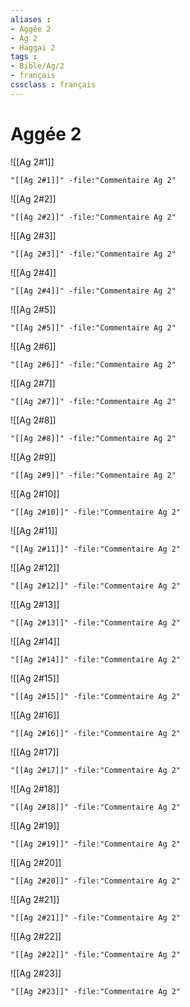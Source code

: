 ```yaml
---
aliases : 
- Aggée 2
- Ag 2
- Haggai 2
tags : 
- Bible/Ag/2
- français
cssclass : français
---
```


# Aggée 2

![[Ag 2#1]]

```query
"[[Ag 2#1]]" -file:"Commentaire Ag 2"
```

![[Ag 2#2]]

```query
"[[Ag 2#2]]" -file:"Commentaire Ag 2"
```

![[Ag 2#3]]

```query
"[[Ag 2#3]]" -file:"Commentaire Ag 2"
```

![[Ag 2#4]]

```query
"[[Ag 2#4]]" -file:"Commentaire Ag 2"
```

![[Ag 2#5]]

```query
"[[Ag 2#5]]" -file:"Commentaire Ag 2"
```

![[Ag 2#6]]

```query
"[[Ag 2#6]]" -file:"Commentaire Ag 2"
```

![[Ag 2#7]]

```query
"[[Ag 2#7]]" -file:"Commentaire Ag 2"
```

![[Ag 2#8]]

```query
"[[Ag 2#8]]" -file:"Commentaire Ag 2"
```

![[Ag 2#9]]

```query
"[[Ag 2#9]]" -file:"Commentaire Ag 2"
```

![[Ag 2#10]]

```query
"[[Ag 2#10]]" -file:"Commentaire Ag 2"
```

![[Ag 2#11]]

```query
"[[Ag 2#11]]" -file:"Commentaire Ag 2"
```

![[Ag 2#12]]

```query
"[[Ag 2#12]]" -file:"Commentaire Ag 2"
```

![[Ag 2#13]]

```query
"[[Ag 2#13]]" -file:"Commentaire Ag 2"
```

![[Ag 2#14]]

```query
"[[Ag 2#14]]" -file:"Commentaire Ag 2"
```

![[Ag 2#15]]

```query
"[[Ag 2#15]]" -file:"Commentaire Ag 2"
```

![[Ag 2#16]]

```query
"[[Ag 2#16]]" -file:"Commentaire Ag 2"
```

![[Ag 2#17]]

```query
"[[Ag 2#17]]" -file:"Commentaire Ag 2"
```

![[Ag 2#18]]

```query
"[[Ag 2#18]]" -file:"Commentaire Ag 2"
```

![[Ag 2#19]]

```query
"[[Ag 2#19]]" -file:"Commentaire Ag 2"
```

![[Ag 2#20]]

```query
"[[Ag 2#20]]" -file:"Commentaire Ag 2"
```

![[Ag 2#21]]

```query
"[[Ag 2#21]]" -file:"Commentaire Ag 2"
```

![[Ag 2#22]]

```query
"[[Ag 2#22]]" -file:"Commentaire Ag 2"
```

![[Ag 2#23]]

```query
"[[Ag 2#23]]" -file:"Commentaire Ag 2"
```

